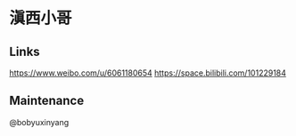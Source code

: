 # 滇西小哥

## Links

<https://www.weibo.com/u/6061180654>
<https://space.bilibili.com/101229184>

## Maintenance

@bobyuxinyang